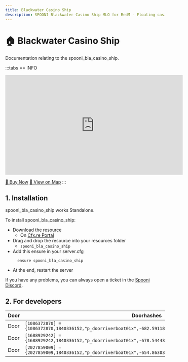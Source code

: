 ```yaml
---
title: Blackwater Casino Ship
description: SPOONI Blackwater Casino Ship MLO for RedM - Floating casino with gaming tables. Riverboat gambling venue for Blackwater roleplay in Red Dead Redemption 2 West Elizabeth.
---
```


# 🏠 Blackwater Casino Ship
Documentation relating to the spooni_bla_casino_ship.

:::tabs
== INFO
<iframe width="560" height="315" src="https://dunb17ur4ymx4.cloudfront.net/packages/images/99b75524fba2e24746e19b6e0398a3627b0ddd0c.png" frameborder="0" allow="accelerometer; autoplay; clipboard-write; encrypted-media; gyroscope; picture-in-picture; web-share" referrerpolicy="strict-origin-when-cross-origin" allowfullscreen></iframe>

<a href="https://spooni-mapping.tebex.io/package/6626922" class="button-buy">🛒 Buy Now</a>
<a href="https://spooni.de/rdr2/?m=house69" class="button-map">📍 View on Map</a>
:::

## 1. Installation
spooni_bla_casino_ship works Standalone.  

To install spooni_bla_casino_ship:
- Download the resource
  - On [Cfx.re Portal](https://portal.cfx.re/)
- Drag and drop the resource into your resources folder
  - `spooni_bla_casino_ship`
- Add this ensure in your server.cfg
  ```
    ensure spooni_bla_casino_ship
  ```
- At the end, restart the server

If you have any problems, you can always open a ticket in the [Spooni Discord](https://discord.gg/spooni).

## 2. For developers

| Door                      | Doorhashes
|---------------------------|----------------------------------------------------------------------------------|
| Door                      | `[1086372870] = {1086372870,1840336152,"p_doorriverboat01x",-682.59118652344,-1266.3814697266,46.169532775879}`
| Door                      | `[1688929242] = {1688929242,1840336152,"p_doorriverboat01x",-678.54443359375,-1255.3394775391,46.074317932129}`
| Door                      | `[2027859009] = {2027859009,1840336152,"p_doorriverboat01x",-654.86303710938,-1266.3834228516,45.792640686035}`